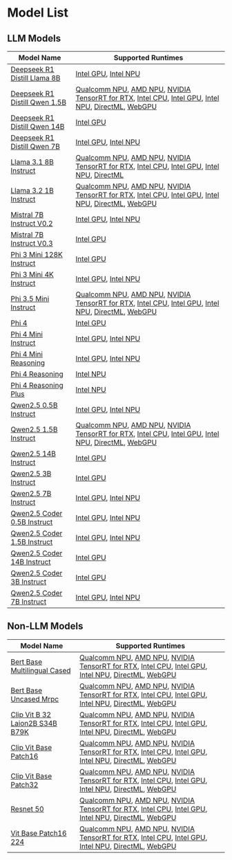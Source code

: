 # Model List

## LLM Models

| Model Name | Supported Runtimes |
|------------|--------------------|
| [Deepseek R1 Distill Llama 8B](https://huggingface.co/deepseek-ai/DeepSeek-R1-Distill-Llama-8B) | [Intel GPU](../../../deepseek-ai-DeepSeek-R1-Distill-Llama-8B/aitk/deepseek_ov_config.json), [Intel NPU](../../../deepseek-ai-DeepSeek-R1-Distill-Llama-8B/aitk/deepseek_ov_npu_config.json) |
| [Deepseek R1 Distill Qwen 1.5B](https://huggingface.co/deepseek-ai/DeepSeek-R1-Distill-Qwen-1.5B) | [Qualcomm NPU](../../../deepseek-ai-DeepSeek-R1-Distill-Qwen-1.5B/aitk/deepseek_qnn_config.json), [AMD NPU](../../../deepseek-ai-DeepSeek-R1-Distill-Qwen-1.5B/aitk/deepseek_vitis_ai_config.json), [NVIDIA TensorRT for RTX](../../../deepseek-ai-DeepSeek-R1-Distill-Qwen-1.5B/aitk/deepseek_trtrtx_config.json), [Intel CPU](../../../deepseek-ai-DeepSeek-R1-Distill-Qwen-1.5B/aitk/deepseek_ov_gpu_config.json), [Intel GPU](../../../deepseek-ai-DeepSeek-R1-Distill-Qwen-1.5B/aitk/deepseek_ov_gpu_config.json), [Intel NPU](../../../deepseek-ai-DeepSeek-R1-Distill-Qwen-1.5B/aitk/deepseek_ov_config.json), [DirectML](../../../deepseek-ai-DeepSeek-R1-Distill-Qwen-1.5B/aitk/deepseek_dml_config.json), [WebGPU](../../../deepseek-ai-DeepSeek-R1-Distill-Qwen-1.5B/aitk/deepseek_webgpu_config.json) |
| [Deepseek R1 Distill Qwen 14B](https://huggingface.co/deepseek-ai/DeepSeek-R1-Distill-Qwen-14B) | [Intel GPU](../../../deepseek-ai-DeepSeek-R1-Distill-Qwen-14B/aitk/deepseek_ov_config.json) |
| [Deepseek R1 Distill Qwen 7B](https://huggingface.co/deepseek-ai/DeepSeek-R1-Distill-Qwen-7B) | [Intel GPU](../../../deepseek-ai-DeepSeek-R1-Distill-Qwen-7B/aitk/deepseek_ov_config.json), [Intel NPU](../../../deepseek-ai-DeepSeek-R1-Distill-Qwen-7B/aitk/deepseek_ov_npu_config.json) |
| [Llama 3.1 8B Instruct](https://huggingface.co/meta-llama/Llama-3.1-8B-Instruct) | [Qualcomm NPU](../../../meta-llama-Llama-3.1-8B-Instruct/aitk/llama3_1_qnn_config.json), [AMD NPU](../../../meta-llama-Llama-3.1-8B-Instruct/aitk/llama3_1_vitis_ai_config.json), [NVIDIA TensorRT for RTX](../../../meta-llama-Llama-3.1-8B-Instruct/aitk/llama3_1_trtrtx_config.json), [Intel CPU](../../../meta-llama-Llama-3.1-8B-Instruct/aitk/llama3_1_ov_config.json), [Intel GPU](../../../meta-llama-Llama-3.1-8B-Instruct/aitk/llama3_1_ov_config.json), [Intel NPU](../../../meta-llama-Llama-3.1-8B-Instruct/aitk/llama3_1_ov_config.json), [DirectML](../../../meta-llama-Llama-3.1-8B-Instruct/aitk/llama3_1_dml_config.json) |
| [Llama 3.2 1B Instruct](https://huggingface.co/meta-llama/Llama-3.2-1B-Instruct) | [Qualcomm NPU](../../../meta-llama-Llama-3.2-1B-Instruct/aitk/llama3_2_qnn_config.json), [AMD NPU](../../../meta-llama-Llama-3.2-1B-Instruct/aitk/llama3_2_vitis_ai_config.json), [NVIDIA TensorRT for RTX](../../../meta-llama-Llama-3.2-1B-Instruct/aitk/llama3_2_trtrtx_config.json), [Intel CPU](../../../meta-llama-Llama-3.2-1B-Instruct/aitk/llama3_2_ov_config.json), [Intel GPU](../../../meta-llama-Llama-3.2-1B-Instruct/aitk/llama3_2_ov_config.json), [Intel NPU](../../../meta-llama-Llama-3.2-1B-Instruct/aitk/llama3_2_ov_config.json), [DirectML](../../../meta-llama-Llama-3.2-1B-Instruct/aitk/llama3_2_dml_config.json), [WebGPU](../../../meta-llama-Llama-3.2-1B-Instruct/aitk/llama3_2_webgpu_config.json) |
| [Mistral 7B Instruct V0.2](https://huggingface.co/mistralai/Mistral-7B-Instruct-v0.2) | [Intel GPU](../../../mistralai-Mistral-7B-Instruct-v0.2/aitk/Mistral_7B_Instruct_v0.2_gpu_context_ov_dy.json), [Intel NPU](../../../mistralai-Mistral-7B-Instruct-v0.2/aitk/Mistral_7B_Instruct_v0.2_npu_context_ov_dy.json) |
| [Mistral 7B Instruct V0.3](https://huggingface.co/mistralai/Mistral-7B-Instruct-v0.3) | [Intel GPU](../../../mistralai-Mistral-7B-Instruct-v0.3/aitk/mistral-7b-instruct-v0.3-ov.json) |
| [Phi 3 Mini 128K Instruct](https://huggingface.co/microsoft/Phi-3-mini-128k-instruct) | [Intel GPU](../../../microsoft-Phi-3-mini-128k-instruct/aitk/phi3_ov_config.json) |
| [Phi 3 Mini 4K Instruct](https://huggingface.co/microsoft/Phi-3-mini-4k-instruct) | [Intel GPU](../../../microsoft-Phi-3-mini-4k-instruct/aitk/phi3_ov_config.json), [Intel NPU](../../../microsoft-Phi-3-mini-4k-instruct/aitk/phi3_ov_npu_config.json) |
| [Phi 3.5 Mini Instruct](https://huggingface.co/microsoft/Phi-3.5-mini-instruct) | [Qualcomm NPU](../../../microsoft-Phi-3.5-mini-instruct/aitk/phi3_5_qnn_config.json), [AMD NPU](../../../microsoft-Phi-3.5-mini-instruct/aitk/phi3_5_vitis_ai_config.json), [NVIDIA TensorRT for RTX](../../../microsoft-Phi-3.5-mini-instruct/aitk/phi3_5_trtrtx_config.json), [Intel CPU](../../../microsoft-Phi-3.5-mini-instruct/aitk/phi3_5_ov_gpu_config.json), [Intel GPU](../../../microsoft-Phi-3.5-mini-instruct/aitk/phi3_5_ov_gpu_config.json), [Intel NPU](../../../microsoft-Phi-3.5-mini-instruct/aitk/phi3_5_ov_config.json), [DirectML](../../../microsoft-Phi-3.5-mini-instruct/aitk/phi3_5_dml_config.json), [WebGPU](../../../microsoft-Phi-3.5-mini-instruct/aitk/phi3_5_webgpu_config.json) |
| [Phi 4](https://huggingface.co/microsoft/Phi-4) | [Intel GPU](../../../microsoft-Phi-4/aitk/phi4_ov_config.json) |
| [Phi 4 Mini Instruct](https://huggingface.co/microsoft/Phi-4-mini-instruct) | [Intel GPU](../../../microsoft-Phi-4-mini-instruct/aitk/phi4_ov_config.json), [Intel NPU](../../../microsoft-Phi-4-mini-instruct/aitk/phi4_ov_npu_config.json) |
| [Phi 4 Mini Reasoning](https://huggingface.co/microsoft/Phi-4-mini-reasoning) | [Intel GPU](../../../microsoft-Phi-4-mini-reasoning/aitk/phi4_ov_gpu_config.json), [Intel NPU](../../../microsoft-Phi-4-mini-reasoning/aitk/phi4_ov_config.json) |
| [Phi 4 Reasoning](https://huggingface.co/microsoft/Phi-4-reasoning) | [Intel NPU](../../../microsoft-Phi-4-reasoning/aitk/phi4_ov_config.json) |
| [Phi 4 Reasoning Plus](https://huggingface.co/microsoft/Phi-4-reasoning-plus) | [Intel NPU](../../../microsoft-Phi-4-reasoning-plus/aitk/phi4_ov_config.json) |
| [Qwen2.5 0.5B Instruct](https://huggingface.co/Qwen/Qwen2.5-0.5B-Instruct) | [Intel GPU](../../../Qwen-Qwen2.5-0.5B-Instruct/aitk/qwen2_5_ov_config.json), [Intel NPU](../../../Qwen-Qwen2.5-0.5B-Instruct/aitk/qwen2_5_ov_npu_config.json) |
| [Qwen2.5 1.5B Instruct](https://huggingface.co/Qwen/Qwen2.5-1.5B-Instruct) | [Qualcomm NPU](../../../Qwen-Qwen2.5-1.5B-Instruct/aitk/qwen2_5_qnn_config.json), [AMD NPU](../../../Qwen-Qwen2.5-1.5B-Instruct/aitk/qwen2_5_vitis_ai_config.json), [NVIDIA TensorRT for RTX](../../../Qwen-Qwen2.5-1.5B-Instruct/aitk/qwen2_5_trtrtx_config.json), [Intel CPU](../../../Qwen-Qwen2.5-1.5B-Instruct/aitk/qwen2_5_ov_gpu_config.json), [Intel GPU](../../../Qwen-Qwen2.5-1.5B-Instruct/aitk/qwen2_5_ov_gpu_config.json), [Intel NPU](../../../Qwen-Qwen2.5-1.5B-Instruct/aitk/qwen2_5_ov_config.json), [DirectML](../../../Qwen-Qwen2.5-1.5B-Instruct/aitk/qwen2_5_dml_config.json), [WebGPU](../../../Qwen-Qwen2.5-1.5B-Instruct/aitk/qwen2_5_webgpu_config.json) |
| [Qwen2.5 14B Instruct](https://huggingface.co/Qwen/Qwen2.5-14B-Instruct) | [Intel GPU](../../../Qwen-Qwen2.5-14B-Instruct/aitk/qwen2_5_ov_config.json) |
| [Qwen2.5 3B Instruct](https://huggingface.co/Qwen/Qwen2.5-3B-Instruct) | [Intel GPU](../../../Qwen-Qwen2.5-3B-Instruct/aitk/qwen2_5_ov_config.json) |
| [Qwen2.5 7B Instruct](https://huggingface.co/Qwen/Qwen2.5-7B-Instruct) | [Intel GPU](../../../Qwen-Qwen2.5-7B-Instruct/aitk/qwen2_5_ov_config.json), [Intel NPU](../../../Qwen-Qwen2.5-7B-Instruct/aitk/qwen2_5_ov_npu_config.json) |
| [Qwen2.5 Coder 0.5B Instruct](https://huggingface.co/Qwen/Qwen2.5-Coder-0.5B-Instruct) | [Intel GPU](../../../Qwen-Qwen2.5-Coder-0.5B-Instruct/aitk/qwen2_5_ov_config.json), [Intel NPU](../../../Qwen-Qwen2.5-Coder-0.5B-Instruct/aitk/qwen2_5_ov_npu_config.json) |
| [Qwen2.5 Coder 1.5B Instruct](https://huggingface.co/Qwen/Qwen2.5-Coder-1.5B-Instruct) | [Intel GPU](../../../Qwen-Qwen2.5-Coder-1.5B-Instruct/aitk/qwen2_5_ov_config.json), [Intel NPU](../../../Qwen-Qwen2.5-Coder-1.5B-Instruct/aitk/qwen2_5_ov_npu_config.json) |
| [Qwen2.5 Coder 14B Instruct](https://huggingface.co/Qwen/Qwen2.5-Coder-14B-Instruct) | [Intel GPU](../../../Qwen-Qwen2.5-Coder-14B-Instruct/aitk/qwen2_5_ov_config.json) |
| [Qwen2.5 Coder 3B Instruct](https://huggingface.co/Qwen/Qwen2.5-Coder-3B-Instruct) | [Intel GPU](../../../Qwen-Qwen2.5-Coder-3B-Instruct/aitk/qwen2_5_ov_config.json) |
| [Qwen2.5 Coder 7B Instruct](https://huggingface.co/Qwen/Qwen2.5-Coder-7B-Instruct) | [Intel GPU](../../../Qwen-Qwen2.5-Coder-7B-Instruct/aitk/qwen2_5_ov_config.json), [Intel NPU](../../../Qwen-Qwen2.5-Coder-7B-Instruct/aitk/qwen2_5_ov_npu_config.json) |
## Non-LLM Models

| Model Name | Supported Runtimes |
|------------|--------------------|
| [Bert Base Multilingual Cased](https://huggingface.co/google-bert/bert-base-multilingual-cased) | [Qualcomm NPU](../../../google-bert-bert-base-multilingual-cased/aitk/bert-base-multilingual-cased_qdq_qnn.json), [AMD NPU](../../../google-bert-bert-base-multilingual-cased/aitk/bert-base-multilingual-cased_qdq_amd.json), [NVIDIA TensorRT for RTX](../../../google-bert-bert-base-multilingual-cased/aitk/bert-base-multilingual-cased_trtrtx.json), [Intel CPU](../../../google-bert-bert-base-multilingual-cased/aitk/bert-base-multilingual-cased_context_ov_static.json), [Intel GPU](../../../google-bert-bert-base-multilingual-cased/aitk/bert-base-multilingual-cased_context_ov_static.json), [Intel NPU](../../../google-bert-bert-base-multilingual-cased/aitk/bert-base-multilingual-cased_context_ov_static.json), [DirectML](../../../google-bert-bert-base-multilingual-cased/aitk/bert-base-multilingual-cased_dml.json), [WebGPU](../../../google-bert-bert-base-multilingual-cased/aitk/bert-base-multilingual-cased_webgpu.json) |
| [Bert Base Uncased Mrpc](https://huggingface.co/Intel/bert-base-uncased-mrpc) | [Qualcomm NPU](../../../intel-bert-base-uncased-mrpc/aitk/bert_qdq_qnn.json), [AMD NPU](../../../intel-bert-base-uncased-mrpc/aitk/bert_qdq_amd.json), [NVIDIA TensorRT for RTX](../../../intel-bert-base-uncased-mrpc/aitk/bert_trtrtx.json), [Intel CPU](../../../intel-bert-base-uncased-mrpc/aitk/bert_ov.json), [Intel GPU](../../../intel-bert-base-uncased-mrpc/aitk/bert_ov.json), [Intel NPU](../../../intel-bert-base-uncased-mrpc/aitk/bert_ov.json), [DirectML](../../../intel-bert-base-uncased-mrpc/aitk/bert_dml.json), [WebGPU](../../../intel-bert-base-uncased-mrpc/aitk/bert_webgpu.json) |
| [Clip Vit B 32 Laion2B S34B B79K](https://huggingface.co/laion/CLIP-ViT-B-32-laion2B-s34B-b79K) | [Qualcomm NPU](../../../laion-CLIP-ViT-B-32-laion2B-s34B-b79K/aitk/laion_clip_qnn.json), [AMD NPU](../../../laion-CLIP-ViT-B-32-laion2B-s34B-b79K/aitk/laion_clip_qdq_amd.json), [NVIDIA TensorRT for RTX](../../../laion-CLIP-ViT-B-32-laion2B-s34B-b79K/aitk/laion_clip_trtrtx.json), [Intel CPU](../../../laion-CLIP-ViT-B-32-laion2B-s34B-b79K/aitk/laion_clip_ov.json), [Intel GPU](../../../laion-CLIP-ViT-B-32-laion2B-s34B-b79K/aitk/laion_clip_ov.json), [Intel NPU](../../../laion-CLIP-ViT-B-32-laion2B-s34B-b79K/aitk/laion_clip_ov.json), [DirectML](../../../laion-CLIP-ViT-B-32-laion2B-s34B-b79K/aitk/laion_clip_dml.json), [WebGPU](../../../laion-CLIP-ViT-B-32-laion2B-s34B-b79K/aitk/laion_clip_webgpu.json) |
| [Clip Vit Base Patch16](https://huggingface.co/openai/clip-vit-base-patch16) | [Qualcomm NPU](../../../openai-clip-vit-base-patch16/aitk/openai_clip_qnn.json), [AMD NPU](../../../openai-clip-vit-base-patch16/aitk/openai_clip_qdq_amd.json), [NVIDIA TensorRT for RTX](../../../openai-clip-vit-base-patch16/aitk/openai_clip_trtrtx.json), [Intel CPU](../../../openai-clip-vit-base-patch16/aitk/openai_clip_ov.json), [Intel GPU](../../../openai-clip-vit-base-patch16/aitk/openai_clip_ov.json), [Intel NPU](../../../openai-clip-vit-base-patch16/aitk/openai_clip_ov.json), [DirectML](../../../openai-clip-vit-base-patch16/aitk/openai_clip_dml.json), [WebGPU](../../../openai-clip-vit-base-patch16/aitk/openai_clip_webgpu.json) |
| [Clip Vit Base Patch32](https://huggingface.co/openai/clip-vit-base-patch32) | [Qualcomm NPU](../../../openai-clip-vit-base-patch32/aitk/openai_clip_qnn.json), [AMD NPU](../../../openai-clip-vit-base-patch32/aitk/openai_clip_qdq_amd.json), [NVIDIA TensorRT for RTX](../../../openai-clip-vit-base-patch32/aitk/openai_clip_trtrtx.json), [Intel CPU](../../../openai-clip-vit-base-patch32/aitk/openai_clip_ov.json), [Intel GPU](../../../openai-clip-vit-base-patch32/aitk/openai_clip_ov.json), [Intel NPU](../../../openai-clip-vit-base-patch32/aitk/openai_clip_ov.json), [DirectML](../../../openai-clip-vit-base-patch32/aitk/openai_clip_dml.json), [WebGPU](../../../openai-clip-vit-base-patch32/aitk/openai_clip_webgpu.json) |
| [Resnet 50](https://huggingface.co/microsoft/resnet-50) | [Qualcomm NPU](../../../microsoft-resnet-50/aitk/resnet_qdq_qnn.json), [AMD NPU](../../../microsoft-resnet-50/aitk/resnet_qdq_amd.json), [NVIDIA TensorRT for RTX](../../../microsoft-resnet-50/aitk/resnet_trtrtx.json), [Intel CPU](../../../microsoft-resnet-50/aitk/resnet_context_ov_static.json), [Intel GPU](../../../microsoft-resnet-50/aitk/resnet_context_ov_static.json), [Intel NPU](../../../microsoft-resnet-50/aitk/resnet_context_ov_static.json), [DirectML](../../../microsoft-resnet-50/aitk/resnet_dml.json), [WebGPU](../../../microsoft-resnet-50/aitk/resnet_webgpu.json) |
| [Vit Base Patch16 224](https://huggingface.co/google/vit-base-patch16-224) | [Qualcomm NPU](../../../google-vit-base-patch16-224/aitk/vit-base-patch16-224_qdq_qnn.json), [AMD NPU](../../../google-vit-base-patch16-224/aitk/vit-base-patch16-224_qdq_amd.json), [NVIDIA TensorRT for RTX](../../../google-vit-base-patch16-224/aitk/vit-base-patch16-224_trtrtx.json), [Intel CPU](../../../google-vit-base-patch16-224/aitk/vit_base_patch16_224_context_ov_static.json), [Intel GPU](../../../google-vit-base-patch16-224/aitk/vit_base_patch16_224_context_ov_static.json), [Intel NPU](../../../google-vit-base-patch16-224/aitk/vit_base_patch16_224_context_ov_static.json), [DirectML](../../../google-vit-base-patch16-224/aitk/vit-base-patch16-224_dml.json), [WebGPU](../../../google-vit-base-patch16-224/aitk/vit-base-patch16-224_webgpu.json) |
